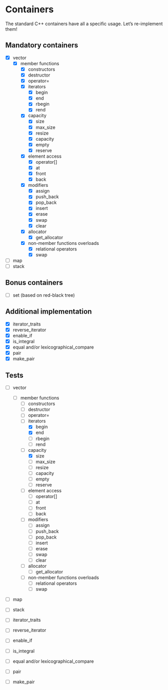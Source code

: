 # Containers

The standard C++ containers have all a specific usage. 
Let’s re-implement them!

## Mandatory containers

- [x] vector
  - [x] member functions
    - [x] constructors
    - [x] destructor
    - [x] operator=
    - [x] iterators
      - [x] begin
      - [x] end
      - [x] rbegin
      - [x] rend
    - [x] capacity
      - [x] size
      - [x] max_size
      - [x] resize
      - [x] capacity
      - [x] empty
      - [x] reserve
    - [x] element access
      - [x] operator[]
      - [x] at
      - [x] front
      - [x] back
    - [x] modifiers
      - [x] assign
      - [x] push_back
      - [x] pop_back
      - [x] insert
      - [x] erase
      - [x] swap
      - [x] clear
    - [x] allocator
      - [x] get_allocator
    - [x] non-member functions overloads
      - [x] relational operators
      - [x] swap

- [ ] map
- [ ] stack

## Bonus containers

- [ ] set (based on red-black tree)

## Additional implementation

- [x] iterator_traits
- [x] reverse_iterator
- [x] enable_if
- [x] is_integral
- [x] equal and/or lexicographical_compare
- [x] pair
- [x] make_pair

## Tests

- [ ] vector
  - [ ] member functions
    - [ ] constructors
    - [ ] destructor
    - [ ] operator=
    - [ ] iterators
      - [x] begin
      - [x] end
      - [ ] rbegin
      - [ ] rend
    - [ ] capacity
      - [x] size
      - [ ] max_size
      - [ ] resize
      - [ ] capacity
      - [ ] empty
      - [ ] reserve
    - [ ] element access
      - [ ] operator[]
      - [ ] at
      - [ ] front
      - [ ] back
    - [ ] modifiers
      - [ ] assign
      - [ ] push_back
      - [ ] pop_back
      - [ ] insert
      - [ ] erase
      - [ ] swap
      - [ ] clear
    - [ ] allocator
      - [ ] get_allocator
    - [ ] non-member functions overloads
      - [ ] relational operators
      - [ ] swap

- [ ] map
- [ ] stack

- [ ] iterator_traits
- [ ] reverse_iterator
- [ ] enable_if
- [ ] is_integral
- [ ] equal and/or lexicographical_compare
- [ ] pair
- [ ] make_pair
